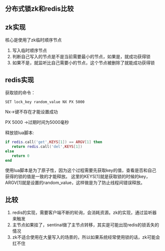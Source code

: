 ## 分布式锁zk和redis比较

## zk实现

核心是使用了zk临时顺序节点

1. 写入临时顺序节点
2. 判断自己写入的节点是不是当前需要最小的节点，如果是，就成功获得锁
3. 如果不是，就监听比自己需要小的节点，这个节点被删除了就能成功获得锁

## redis实现

获取锁的命令：

```ba
SET lock_key random_value NX PX 5000 
```

Nx->键不存在才能设置成功

PX 5000 ->过期时间为5000毫秒

释放锁lua脚本:

```lua
if redis.call('get',KEYS[1]) == ARGV[1] then 
   return redis.call('del',KEYS[1]) 
else
   return 0 
end
```

使用lua脚本是为了原子性，因为这个过程需要先获取key的值，查看是否和自己获得的锁的值是一致的才能释放。
这里的KEYS[1]就是获取锁的时候的key，ARGV[1]就是设置的random_value，这样做是为了防止线程间错误释放。

## 比较

1. redis的实现，需要客户端不断的轮询，会消耗资源。zk的实现，通过监听器来触发
2. 主节点如果挂了，sentinal做了主节点转移，其实是可能出现redis的锁丢失的情况
3. zk不适合使用在大量写入的场景的，所以如果系统经常使用锁的话，zk可能会扛不住

